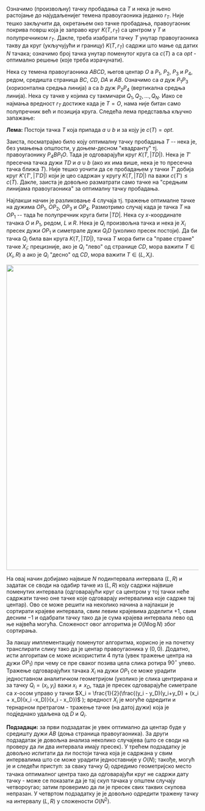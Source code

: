 Означимо (произвољну) тачку пробадања са $T$ и нека је њено растојање до најудаљенијег темена правоугаоника једанко $r_T$. Није тешко закључити да, окретањем око тачке пробадања, правоугаоник покрива површ која је заправо круг $K(T, r_T)$ са центром у $T$ и полупречником $r_T$. Дакле, треба изабрати тачку $T$ унутар правоугаоника такву да круг (укључујући и границу) $K(T, r_T)$ садржи што мање од датих $N$ тачака; oзначимо број тачка унутар поменутог круга са $c(T)$ а са $opt$ - оптимално решење (које треба израчунати).

Нека су темена правоугаоника $ABCD$, његов центар $O$ а $P_1$, $P_2$, $P_3$ и $P_4$, редом, средишта страница $BC$, $CD$, $DA$ и $AB$. Означимо са $a$ дуж $P_1P_3$ (хоризонтална средња линија) а са $b$ дуж $P_2P_4$ (вертикална средња линија). Нека су тачке у којима су такмичари $Q_1, Q_2, \ldots, Q_N$. Иако се најмања вредност $r_T$ достиже када је $T = O$, нама није битан само полупречник већ и позиција круга. Следећа лема представља кључно запажање:

**Лема:** Постоји тачка $T$ која припада $a \cup b$ и за коју је $c(T) = opt$.

Заиста, посматрајмо било коју оптималну тачку пробадања $T$ -- нека је, без умањења општости, у доњем-десном "квадранту" тј. правоугаонику $P_4BP_1O$. Тада је одговарајући круг $K(T, |TD|)$. Нека је $T'$ пресечна тачка дужи $TD$ и $a \cup b$ (ако их има више, нека је то пресечна тачка ближа $T$). Није тешко уочити да се пробадањем у тачки $T'$ добија круг $K'(T', |T'D|)$ који је цео садржан у кругу $K(T, |TD|)$ па важи $c(T') \leq c(T)$. Дакле, заиста је довољно разматрати само тачке на "средњим линијама правоугаоника" за оптималну тачку пробадања.

Најлакши начин је разликовање 4 случаја тј. тражење оптималне тачке на дужима $OP_1$, $OP_2$, $OP_3$ и $OP_4$. Размотримо случај када је тачка $T$ на $OP_1$ -- тада ће полупречник круга бити $|TD|$. Нека су $x$-координате тачака $O$ и $P_1$, редом, $L$ и $R$. Нека је $Q_i$ произвољна тачка и нека је $X_i$ пресек дужи $OP_1$ и симетрале дужи $Q_iD$ (уколико пресек постоји). Да би тачка $Q_i$ била ван круга $K(T, |TD|)$, тачка $T$ мора бити са "праве стране" тачке $X_i$; прецизније, ако је $Q_i$ "лево" од странице $CD$, мора важити $T \in (X_i, R)$ а ако је $Q_i$ "десно" од $CD$, мора важити $T \in (L, X_i)$. 

<img src="obaranje_sol.png" width=800 />

На овај начин добијамо највише $N$ подинтервала интервала $(L, R)$ и задатак се своди на одабир тачке из $(L, R)$ коју садржи највише поменутих интервала (одговарајући круг са центром у тој тачки неће садржати тачно оне тачке које одговарају интервалима које садрже тај центар). Ово се може решити на неколико начина а најлакши је сортирати крајеве интервала, свим левим крајевима доделити $+1$, свим десним $-1$ и одабрати тачку тако да је сума крајева интервала лево од ње највећа могућа. Сложеност овог алгоритма је $O(N \log N)$ због сортирања.

За лакшу имплементацију поменутог алгоритма, корисно је на почетку транслирати слику тако да је центар правоугаоника у $(0,0)$. Додатно, исти алгоритам се може искористити 4 пута (увек тражење центра на дужи $OP_1$) при чему се пре сваког позива цела слика ротира $90^\circ$ улево. Тражење одговарајућих тачака $X_i$ на дужи $OP_1$ се може урадити једноставном аналитичком геометријом (уколико je слика центрирана и за тачку $Q_i=(x_i,y_i)$ важи $x_i \neq x_D$, тада је пресек одговарајуће симетрале са $x$-осом управо у тачки $X_i = \frac{1}{2}(\frac{(y_i - y_D)(y_i+y_D) + (x_i + x_D)(x_i -x_D)}{x_i - x_D})$ ); вредност $X_i$ је могуће одредити и тернарном претрагом - тражење тачке (на датој дужи) која је подједнако удаљена од $D$ и $Q_i$.

**Подзадаци:** за први подзадатак је увек оптимално да центар буде у средишту дужи $AB$ (доња страница правоугаоника). За други подзадатак је довољна анализа неколико случајева (што се своди на проверу да ли два интервала имају пресек). У трећем подзадатку је довољно испитати да ли постоји тачка која је садржана у свим интервалима што се може урадити једноставније у $O(N)$; такође, могућ је и следећи приступ: за сваку тачку $Q_i$ одредимо геометријско место тачака оптималног центра тако да одговарајући круг не садржи дату тачку - може се показати да је тај скуп тачака у општем случају четвороугао; затим проверимо да ли је пресек свих таквих скупова непразан. У четвртом подзадатку је је довољно одредити тражену тачку на интервалу $(L,R)$ у сложености $O(N^2)$.


